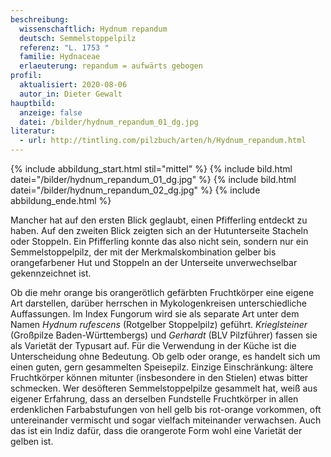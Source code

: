 ```yaml
---
beschreibung:
  wissenschaftlich: Hydnum repandum
  deutsch: Semmelstoppelpilz
  referenz: "L. 1753 "
  familie: Hydnaceae
  erlaeuterung: repandum = aufwärts gebogen
profil:
  aktualisiert: 2020-08-06
  autor_in: Dieter Gewalt
hauptbild:
  anzeige: false
  datei: /bilder/hydnum_repandum_01_dg.jpg
literatur:
  - url: http://tintling.com/pilzbuch/arten/h/Hydnum_repandum.html
---
```

{% include abbildung_start.html stil="mittel" %}
{% include bild.html datei="/bilder/hydnum_repandum_01_dg.jpg" %}
{% include bild.html datei="/bilder/hydnum_repandum_02_dg.jpg" %}
{% include abbildung_ende.html %}



Mancher hat auf den ersten Blick geglaubt, einen Pfifferling entdeckt zu haben. Auf den zweiten Blick zeigten sich an der Hutunterseite Stacheln oder Stoppeln. Ein Pfifferling konnte das also nicht sein, sondern nur ein Semmelstoppelpilz, der mit der Merkmalskombination gelber bis orangefarbener Hut und Stoppeln an der Unterseite unverwechselbar gekennzeichnet ist.

Ob die mehr orange bis orangerötlich gefärbten Fruchtkörper eine eigene Art darstellen, darüber herrschen in Mykologenkreisen unterschiedliche Auffassungen. Im Index Fungorum wird sie als separate Art unter dem Namen *Hydnum rufescens* (Rotgelber Stoppelpilz) geführt. *Krieglsteiner* (Großpilze Baden-Württembergs) und *Gerhardt* (BLV Pilzführer) fassen sie als Varietät der Typusart auf. Für die Verwendung in der Küche ist die Unterscheidung ohne Bedeutung. Ob gelb oder orange, es handelt sich um einen guten, gern gesammelten Speisepilz. Einzige Einschränkung: ältere Fruchtkörper können mitunter (insbesondere in den Stielen) etwas bitter schmecken. Wer desöfteren Semmelstoppelpilze gesammelt hat, weiß aus eigener Erfahrung, dass an derselben Fundstelle Fruchtkörper in allen erdenklichen Farbabstufungen von hell gelb bis rot-orange vorkommen, oft untereinander vermischt und sogar vielfach miteinander verwachsen. Auch das ist ein Indiz dafür, dass die orangerote Form wohl eine Varietät der gelben ist.